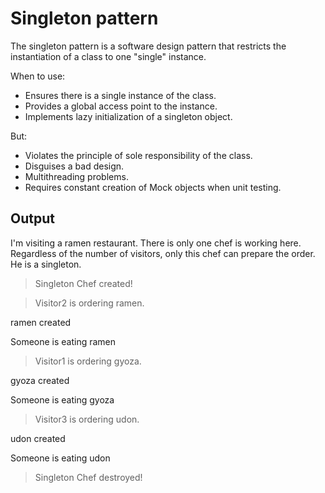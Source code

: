 # Singleton pattern

The singleton pattern is a software design pattern that restricts the instantiation of a class to one "single" instance.

When to use:
 - Ensures there is a single instance of the class.
 - Provides a global access point to the instance.
 - Implements lazy initialization of a singleton object.

But:
 - Violates the principle of sole responsibility of the class.
 - Disguises a bad design.
 - Multithreading problems.
 - Requires constant creation of Mock objects when unit testing.

## Output

I'm visiting a ramen restaurant. There is only one chef is working here. Regardless of the number of visitors, only this chef can prepare the order.
He is a singleton.

> Singleton Chef created!

> Visitor2 is ordering ramen.

ramen created

Someone is eating ramen

> Visitor1 is ordering gyoza.

gyoza created

Someone is eating gyoza

> Visitor3 is ordering udon.

udon created

Someone is eating udon

> Singleton Chef destroyed!
